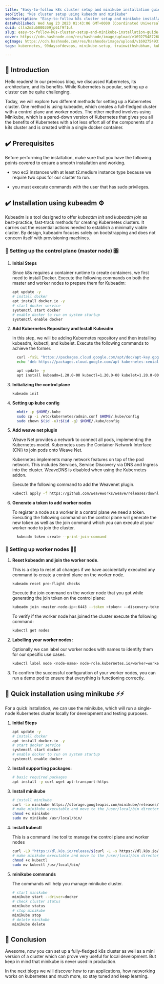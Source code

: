 ```yaml
---
title: "Easy-to-follow k8s cluster setup and minikube installation guide for local environments.🏗️⚙️"
seoTitle: "k8s cluster setup using kubeadm and minikube"
seoDescription: "Easy-to-follow k8s cluster setup and minikube installation guide for local environments.🏗️⚙️"
datePublished: Wed Aug 23 2023 01:43:06 GMT+0000 (Coordinated Universal Time)
cuid: clln2m2u5000309jp61f9f1ul
slug: easy-to-follow-k8s-cluster-setup-and-minikube-installation-guide-for-local-environments
cover: https://cdn.hashnode.com/res/hashnode/image/upload/v1692754872680/159e0d8d-1296-4cb0-9a1d-84ee370f8eae.png
ogImage: https://cdn.hashnode.com/res/hashnode/image/upload/v1692754931213/81c3963c-571a-42eb-85b3-0a36978b1dfe.png
tags: kubernetes, 90daysofdevops, minikube-setup, trainwithshubham, kubeadm-setup

---
```


## 📍 Introduction

Hello readers! In our previous blog, we discussed Kubernetes, its architecture, and its benefits. While Kubernetes is popular, setting up a cluster can be quite challenging.

Today, we will explore two different methods for setting up a Kubernetes cluster. One method is using kubeadm, which creates a full-fledged cluster with a control plane and worker nodes. The other method involves using Minikube, which is a pared-down version of Kubernetes that gives you all the benefits of Kubernetes with a lot less effort all of the components of a k8s cluster and is created within a single docker container.

## ✔️ Prerequisites

Before performing the installation, make sure that you have the following points covered to ensure a smooth installation and working.

* two ec2 instances with at least t2.medium instance type because we require two cpus for our cluster to run.
    
* you must execute commands with the user that has sudo privileges.
    

## ✔️ Installation using kubeadm ⚙️

Kubeadm is a tool designed to offer *kubeadm init* and *kubeadm join* as best-practice, fast-track methods for creating Kubernetes clusters. It carries out the essential actions needed to establish a minimally viable cluster. By design, kubeadm focuses solely on bootstrapping and does not concern itself with provisioning machines.

### 🔸 Setting up the control plane (master node) 🎛️

1. **Initial Steps**
    
    Since k8s requires a container runtime to create containers, we first need to install Docker. Execute the following commands on both the master and worker nodes to prepare them for Kubeadm:
    
    ```bash
    apt update -y
    # install docker
    apt install docker.io -y
    # start docker service
    systemctl start docker
    # enable docker to run on system startup
    systemctl enable docker
    ```
    
2. **Add Kubernetes Repository and Install Kubeadm**
    
    In this step, we will be adding Kubernetes repository and then installing kubeadm, kubectl, and kubelet. Execute the following commands to achieve the former.
    
    ```bash
      curl -fsSL "https://packages.cloud.google.com/apt/doc/apt-key.gpg" | sudo gpg --dearmor -o /etc/apt/trusted.gpg.d/kubernetes-archive-keyring.gpg
      echo 'deb https://packages.cloud.google.com/apt kubernetes-xenial main' > /etc/apt/sources.list.d/kubernetes.list
    
      apt update -y
      apt install kubeadm=1.20.0-00 kubectl=1.20.0-00 kubelet=1.20.0-00 -y
    ```
    
3. **Initializing the control plane**
    
    ```bash
    kubeadm init
    ```
    
4. **Setting up kube config**
    
    ```bash
      mkdir -p $HOME/.kube
      sudo cp -i /etc/kubernetes/admin.conf $HOME/.kube/config
      sudo chown $(id -u):$(id -g) $HOME/.kube/config
    ```
    
5. **Add weave net plugin**
    
    Weave Net provides a network to connect all pods, implementing the Kubernetes model. Kubernetes uses the Container Network Interface (CNI) to join pods onto Weave Net.
    
    Kubernetes implements many network features on top of the pod network. This includes Services, Service Discovery via DNS and Ingress into the cluster. WeaveDNS is disabled when using the Kubernetes addon.
    
    Execute the following command to add the Weavenet plugin.
    
    ```bash
    kubectl apply -f https://github.com/weaveworks/weave/releases/download/v2.8.1/weave-daemonset-k8s.yaml
    ```
    
6. **Generate a token to add worker nodes**
    
    To register a node as a worker in a control plane we need a token. Executing the following command on the control plane will generate the new token as well as the join command which you can execute at your worker node to join the cluster.
    
    ```bash
      kubeadm token create --print-join-command
    ```
    

### 🔸 Setting up worker nodes 👷‍♂️

1. **Reset kubeadm and join the worker node.**
    
    This is a step to reset all changes if we have accidentally executed any command to create a control plane on the worker node.
    
    ```bash
    kubeadm reset pre-flight checks
    ```
    
    Execute the join command on the worker node that you got while generating the join token on the control plane:
    
    ```bash
    kubeadm join <master-node-ip>:6443 --token <token> --discovery-token-ca-cert-hash <hash> --v=5
    ```
    
    To verify if the worker node has joined the cluster execute the following command:
    
    ```bash
    kubectl get nodes
    ```
    
2. **Labelling your worker nodes:**
    
    Optionally we can label our worker nodes with names to identify them for our specific use cases.
    
    ```bash
    kubectl label node <node-name> node-role.kubernetes.io/worker=worker
    ```
    
3. To confirm the successful configuration of your worker nodes, you can run a demo pod to ensure that everything is functioning correctly.
    

## 🔸 Quick installation using minikube ⚡⚡

For a quick installation, we can use the minikube, which will run a single-node Kubernetes cluster locally for development and testing purposes.

1. **Initial Steps**
    
    ```bash
    apt update -y
    # install docker
    apt install docker.io -y
    # start docker service
    systemctl start docker
    # enable docker to run on system startup
    systemctl enable docker
    ```
    
2. **Install supporting packages:**
    
    ```bash
    # basic required packages
    apt install -y curl wget apt-transport-https
    ```
    
3. **Install minikube**
    
    ```bash
    # install minikube
    curl -Lo minikube https://storage.googleapis.com/minikube/releases/latest/minikube-linux-amd64
    # make minikube executable and move to the /user/local/bin directory
    chmod +x minikube
    sudo mv minikube /usr/local/bin/
    ```
    
4. I**nstall kubectl**
    
    This is a command line tool to manage the control plane and worker nodes
    
    ```bash
    curl -LO "https://dl.k8s.io/release/$(curl -L -s https://dl.k8s.io/release/stable.txt)/bin/linux/amd64/kubectl"
    # make minikube executable and move to the /user/local/bin directory
    chmod +x kubectl
    sudo mv kubectl /usr/local/bin/
    ```
    
5. **minikube commands**
    
    The commands will help you manage minikube cluster.
    
    ```bash
    # start minikube
    minikube start --driver=docker
    # check cluster status
    minikube status
    # stop minikube
    minikube stop
    # delete minikube
    minikube delete
    ```
    

## 📍 Conclusion

Awesome, now you can set up a fully-fledged k8s cluster as well as a mini version of a cluster which can prove very useful for local development. But keep in mind that minikube is never used in production.

In the next blogs we will discover how to run applications, how networking works on kubernetes and much more, so stay tuned and keep learning.